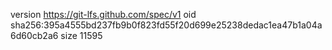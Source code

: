 version https://git-lfs.github.com/spec/v1
oid sha256:395a4555bd237fb9b0f823fd55f20d699e25238dedac1ea47b1a04a6d60cb2a6
size 11595
